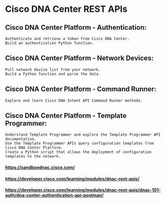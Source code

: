 # Cisco DNA Center REST APIs

## Cisco DNA Center Platform - Authentication:

    Authenticate and retrieve a token from Cisco DNA Center.
    Build an authentication Python function.

## Cisco DNA Center Platform - Network Devices:

    Pull network device list from your network.
    Build a Python function and parse the data.

## Cisco DNA Center Platform - Command Runner:

    Explore and learn Cisco DNA Intent API Command Runner methods.

## Cisco DNA Center Platform - Template Programmer:

    Understand Template Programmer and explore the Template Programmer API documentation.
    Use the Template Programmer APIs query configuration templates from Cisco DNA Center Platform.
    Create a Python script that allows the deployment of configuration templates to the network.

#### https://sandboxdnac.cisco.com/

#### https://developer.cisco.com/learning/modules/dnac-rest-apis/

#### https://developer.cisco.com/learning/modules/dnac-rest-apis/dnac-101-auth/dna-center-authentication-api-postman/
